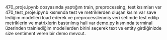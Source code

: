 470_proje.ipynb dosyasında yaptığım train, preprocessing, test kısımları var
470_test_proje.ipynb kısmında test ve metriklerden oluşan kısım var save lediğim modelleri load ederek ve preprocesslenmiş veri
setimde test edilip metriklerin ve matrixlerin bastırılmış hali var
demo.py kısmında terminal üzerinden trainlediğim modellerden birini seçerek text ve entity girdiğinizde size sentiment veren bir demo mevcut.

